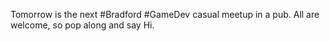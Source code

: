Tomorrow is the next #Bradford #GameDev casual meetup in a pub. All are welcome, so pop along and say Hi. 